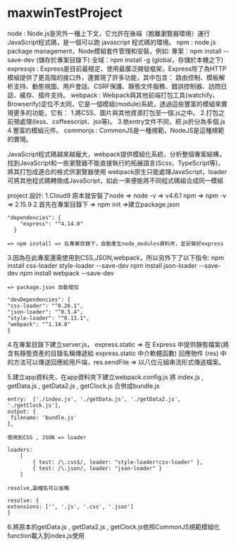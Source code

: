# maxwinTestProject

node : Node.js是另外一種上下文，它允許在後端（脫離瀏覽器環境）運行JavaScript程式碼，是一個可以跑 javascript 程式碼的環境。
npm : node.js package management，Node模組套件管理和安裝，例如:
    專案：npm install <package name> --save-dev (儲存於專案目錄下)
    全域：npm install <package name> -g (global，存儲於本機之下)
expressjs : Express是目前最穩定、使用最廣泛開發框架，Express除了為HTTP模組提供了更高階的接口外，還實現了許多功能，其中包含：
            路由控制、模板解析支持、動態視圖、用戶會話、CSRF保護、靜態文件服務、錯誤控制器、訪問日誌、緩存、插件支持。
webpack : Webpack與其他前端打包工具(watchify、Browserify)定位不太同，它是一個模組(module)系統，透過這些豐富的模組來實現更多的功能，它有：
            1.將CSS、圖片與其他資源打包至一個.js之中。
            2.打包之前預處理(less、coffeescript、jsx等)。
            3.依entry文件不同，把.js折分為多個.js
            4.豐富的模組元件。
commonjs : CommonJS是一種規範，NodeJS是這種規範的實現。

JavaScript程式碼越來越龐大，webpack提供模組化系統，分析整個專案結構，找到JavaScript和一些瀏覽器不能直接執行的拓展語言(Scss，TypeScript等)，將其打包成適合的格式供瀏覽器使用
webpack原生只能處理JavaScript，loader可將其他程式碼轉換成JavaScript，如此一來便能將不同程式碼組合成同一模組

project 設計:
1.Cloud9 原本就安裝了node => node -v => v4.6.1
                     npm => npm -v => 2.15.9
2.首先在專案目錄下 => npm init =>建立package.json

    "dependencies": {
        "express": "^4.14.0"
      }
    
    => npm install => 在專案目錄下，自動產生node_modules資料夾，並安裝好express
    
3.因為在此專案還需使用到CSS,JSON,webpack，所以另外下了以下指令:
    npm install css-loader style-loader --save-dev
    npm install json-loader --save-dev
    npm install webpack --save-dev
    
    => package.json 自動增加
    
    "devDependencies": {
    "css-loader": "^0.26.1",
    "json-loader": "^0.5.4",
    "style-loader": "^0.13.1",
    "webpack": "^1.14.0"
    }

4.在專案目錄下建立server.js，
    express.static => 在 Express 中提供靜態檔案(將含有靜態資產的目錄名稱傳遞給 express.static 中介軟體函數)
    回應物件 (res) 中的方法可以傳送回應給用戶端，res.sendFile => 以八位元組串流形式傳送檔案。

5.建立app資料夾，在app資料夾下建立webpack.config.js
    將 index.js , getData.js , getData2.js , getClock.js 合併成bundle.js
    
    entry:  ['./index.js', './getData.js', './getData2.js', './getClock.js'],
    output: {
     filename: 'bundle.js'
    },
    
    使用到CSS , JSON => loader
    
    loaders: 
        [
            { test: /\.css$/, loader: "style-loader!css-loader" },
            { test: /\.json/, loader: "json-loader" }
        ]
        
    resolve,副檔名可以省略
    
    resolve: {
    extensions: ['', '.js', '.css', '.json']
    }

6.將原本的getData.js , getData2.js , getClock.js依照CommonJS規範模組化function載入到index.js使用